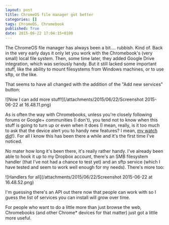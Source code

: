 ```yaml
---
layout: post
title: ChromeOS file manager got better
categories: []
tags: ChromeOS, Chromebook
published: True
date: 2015-06-22 17:04:15+0100
---
```


The ChromeOS file manager has always been a bit.... rubbish. Kind of. Back
in the very early days it only let you work with the Chromebook's (very
small) local file system. Then, some time later, they added Google Drive
integration, which was seriously handy. But it still lacked some important
stuff, like the ability to mount filesystems from Windows machines, or to use
sftp, or the like.

That seems to have all changed with the addition of the "Add new services"
button:

![Now I can add more stuff!](/attachments/2015/06/22/Screenshot 2015-06-22 at 16.48.11.png)

As is often the way with Chromebooks, unless you're closely following forums
or Google+ communities (I don't), you tend not to know when this stuff is going
to turn up or even when it does (I mean, really, is it too much to ask that
the device alert you to handy new features? I mean,
[my watch did](/2015/06/20/moto360-updated.html)!). For all I know this has
been there a while and it's the first time I've noticed.

No mater how long it's been there, it's really rather handy. I've already
been able to hook it up to my Dropbox account, there's an SMB filesystem
handler (that I've not had a chance to test yet) and an sftp service
(which I have tested and seem to work well enough for my needs). There's
more too:

![Handlers for all](/attachments/2015/06/22/Screenshot 2015-06-22 at 16.48.52.png)

I'm guessing there's an API out there now that people can work with so I guess
the list of services you can install will grow over time.

For people who want to do a little more than just browse the web, Chromebooks
(and other Chrome* devices for that matter) just got a little more useful.

[//]: # (2015-06-22-chromeos-file-manager-got-better.md ends here)
